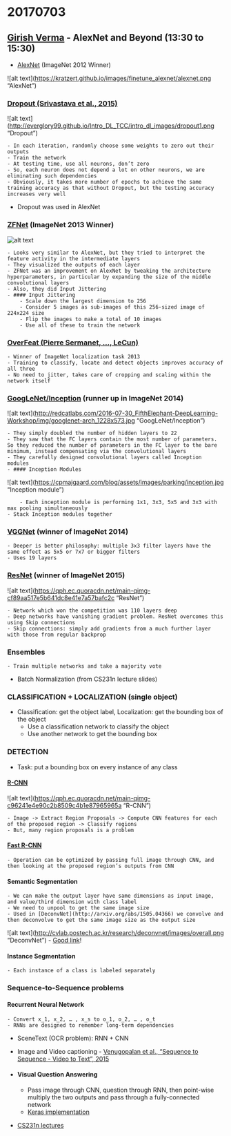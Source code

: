 # 20170703

## [Girish Verma](https://www.iiit.ac.in/people/faculty/girish.varma/) - AlexNet and Beyond (13:30 to 15:30)

- [AlexNet](https://papers.nips.cc/paper/4824-imagenet-classification-with-deep-convolutional-neural-networks.pdf) (ImageNet 2012 Winner)

![alt text](https://kratzert.github.io/images/finetune_alexnet/alexnet.png “AlexNet”)

### [Dropout (Srivastava et al., 2015)](http://www.jmlr.org/papers/volume15/srivastava14a.old/source/srivastava14a.pdf)

![alt text](http://everglory99.github.io/Intro_DL_TCC/intro_dl_images/dropout1.png “Dropout”)

    - In each iteration, randomly choose some weights to zero out their outputs
    - Train the network
    - At testing time, use all neurons, don’t zero
    - So, each neuron does not depend a lot on other neurons, we are eliminating such dependencies
    - Obviously, it takes more number of epochs to achieve the same training accuracy as that without Dropout, but the testing accuracy increases very well

- Dropout was used in AlexNet

### [ZFNet](https://www.cs.nyu.edu/~fergus/papers/zeilerECCV2014.pdf) (ImageNet 2013 Winner)

![alt text](https://adeshpande3.github.io/assets/zfnet.png "ZF Net")

    - Looks very similar to AlexNet, but they tried to interpret the feature activity in the intermediate layers
    - They visualized the outputs of each layer
    - ZFNet was an improvement on AlexNet by tweaking the architecture hyperparameters, in particular by expanding the size of the middle convolutional layers
    - Also, they did Input Jittering
    - #### Input Jittering
        - Scale down the largest dimension to 256
        - Consider 5 images as sub-images of this 256-sized image of 224x224 size
        - Flip the images to make a total of 10 images
        - Use all of these to train the network

### [OverFeat (Pierre Sermanet, …, LeCun)](https://arxiv.org/abs/1312.6229)
    - Winner of ImageNet localization task 2013
    - Training to classify, locate and detect objects improves accuracy of all three
    - No need to jitter, takes care of cropping and scaling within the network itself

### [GoogLeNet/Inception](https://arxiv.org/abs/1409.4842) (runner up in ImageNet 2014)

![alt text](http://redcatlabs.com/2016-07-30_FifthElephant-DeepLearning-Workshop/img/googlenet-arch_1228x573.jpg “GoogLeNet/Inception”)

    - They simply doubled the number of hidden layers to 22
    - They saw that the FC layers contain the most number of parameters. So they reduced the number of parameters in the FC layer to the bare minimum, instead compensating via the convolutional layers
    - They carefully designed convolutional layers called Inception modules
    - #### Inception Modules

![alt text](https://cpmajgaard.com/blog/assets/images/parking/inception.jpg “Inception module”)

        - Each inception module is performing 1x1, 3x3, 5x5 and 3x3 with max pooling simultaneously
    - Stack Inception modules together

### [VGGNet](https://arxiv.org/abs/1409.1556) (winner of ImageNet 2014)
    - Deeper is better philosophy: multiple 3x3 filter layers have the same effect as 5x5 or 7x7 or bigger filters
    - Uses 19 layers

### [ResNet](https://arxiv.org/abs/1512.03385) (winner of ImageNet 2015)

![alt text](https://qph.ec.quoracdn.net/main-qimg-cf89aa517e5b641dc8e41e7a57bafc2c “ResNet”)

    - Network which won the competition was 110 layers deep
    - Deep networks have vanishing gradient problem. ResNet overcomes this using Skip connections
    - Skip connections: simply add gradients from a much further layer with those from regular backprop

### Ensembles
    - Train multiple networks and take a majority vote

- Batch Normalization (from CS231n lecture slides)

### CLASSIFICATION + LOCALIZATION (single object)

- Classification: get the object label, Localization: get the bounding box of the object
    - Use a classification network to classify the object
    - Use another network to get the bounding box

### DETECTION

- Task: put a bounding box on every instance of any class

#### [R-CNN](https://arxiv.org/abs/1311.2524)

![alt text](https://qph.ec.quoracdn.net/main-qimg-c96241e4e90c2b8509c4b1e87965965a “R-CNN”)

    - Image -> Extract Region Proposals -> Compute CNN features for each of the proposed region -> Classify regions
    - But, many region proposals is a problem

#### [Fast R-CNN](https://arxiv.org/abs/1504.08083)
    - Operation can be optimized by passing full image through CNN, and then looking at the proposed region’s outputs from CNN
#### Semantic Segmentation
    - We can make the output layer have same dimensions as input image, and value/third dimension with class label
    - We need to unpool to get the same image size
    - Used in [DeconvNet](http://arxiv.org/abs/1505.04366) we convolve and then deconvolve to get the same image size as the output size

![alt text](http://cvlab.postech.ac.kr/research/deconvnet/images/overall.png “DeconvNet”)
    - [Good link](https://handong1587.github.io/deep_learning/2015/10/09/segmentation.html)! 

#### Instance Segmentation
    - Each instance of a class is labeled separately

### Sequence-to-Sequence problems

#### Recurrent Neural Network
    - Convert x_1, x_2, … , x_s to o_1, o_2, … , o_t
    - RNNs are designed to remember long-term dependencies

- SceneText (OCR problem): RNN + CNN

- Image and Video captioning - [Venugopalan et al., “Sequence to Sequence - Video to Text”, 2015](https://arxiv.org/abs/1505.00487)

- #### Visual Question Answering
    - Pass image through CNN, question through RNN, then point-wise multiply the two outputs and pass through a fully-connected network
    - [Keras implementation](https://github.com/anantzoid/VQA-Keras-Visual-Question-Answering)

- [CS231n lectures](http://cs231n.stanford.edu/syllabus.html)
